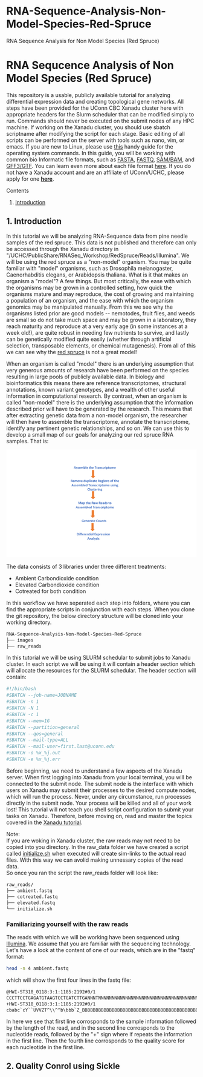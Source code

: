# RNA-Sequence-Analysis-Non-Model-Species-Red-Spruce
RNA Sequence Analysis for Non Model Species (Red Spruce)  

# RNA Sequcence Analysis of Non Model Species (Red Spruce)  

This repository is a usable, publicly available tutorial for analyzing differential expression data and creating topological gene networks. All steps have been provided for the UConn CBC Xanadu cluster here with appropriate headers for the Slurm scheduler that can be modified simply to run.  Commands should never be executed on the submit nodes of any HPC machine.  If working on the Xanadu cluster, you should use sbatch scriptname after modifying the script for each stage.  Basic editing of all scripts can be performed on the server with tools such as nano, vim, or emacs.  If you are new to Linux, please use [this](https://bioinformatics.uconn.edu/unix-basics) handy guide for the operating system commands.  In this guide, you will be working with common bio Informatic file formats, such as [FASTA](https://en.wikipedia.org/wiki/FASTA_format), [FASTQ](https://en.wikipedia.org/wiki/FASTQ_format), [SAM/BAM](https://en.wikipedia.org/wiki/SAM_(file_format)), and [GFF3/GTF](https://en.wikipedia.org/wiki/General_feature_format). You can learn even more about each file format [here](https://bioinformatics.uconn.edu/resources-and-events/tutorials/file-formats-tutorial/). If you do not have a Xanadu account and are an affiliate of UConn/UCHC, please apply for one **[here](https://bioinformatics.uconn.edu/contact-us/)**.   

Contents   
1.  [Introduction](#1-introduction)    



## 1. Introduction   

In this tutorial we will be analyzing RNA-Sequence data from pine needle samples of the red spruce. This data is not published and therefore can only be accessed through the Xanadu directory in "/UCHC/PublicShare/RNASeq_Workshop/RedSpruce/Reads/Illumina".  We will be using the red spruce as a "non-model" organism. You may be quite familiar with "model" organisms, such as Drosophila melanogaster, Caenorhabditis elegans, or Arabidopsis thaliana. What is it that makes an organism a "model"? A few things. But most critically, the ease with which the organisms may be grown in a controlled setting, how quick the organisms mature and may reproduce, the cost of growing and maintaining a population of an organism, and the ease with which the organism genomics may be manipulated manually. From this we see why the organisms listed prior are good models -- nemotodes, fruit flies, and weeds are small so do not take much space and may be grown in a laboratory, they reach maturity and reproduce at a very early age (in some instances at a week old!), are quite robust in needing few nutrients to survive, and lastly can be genetically modified quite easily (whether through artificial selection, transposable elements, or chemical mutagenesis). From all of this we can see why the [red spruce](https://en.wikipedia.org/wiki/Picea_rubens) is not a great model!   

When an organism is called "model" there is an underlying assumption that very generous amounts of research have been performed on the species resulting in large pools of publicly available data. In biology and bioinformatics this means there are reference transcriptomes, structural annotations, known variant genotypes, and a wealth of other useful information in computational research. By contrast, when an organism is called "non-model" there is the underlying assumption that the information described prior will have to be generated by the research. This means that after extracting genetic data from a non-model organism, the researcher will then have to assemble the transcriptome, annotate the transcriptome, identify any pertinent genetic relationships, and so on. We can use this to develop a small map of our goals for analyzing our red spruce RNA samples. That is:  

![ out line ](/images/outline_wide.png)  

The data consists of 3 libraries under three different treatments:  
*  Ambient Carbondioxide condition  
*  Elevated Carbondioxide condition  
*  Cotreated for both condition  

In this workflow we have seperated each step into folders, where you can find the appropriate scripts in conjunction with each steps. When you clone the git repository, the below directory structure will be cloned into your working directory.  

``` 
RNA-Sequence-Analysis-Non-Model-Species-Red-Spruce
├── images
├── raw_reads
```  

In this tutorial we will be using SLURM schedular to submit jobs to Xanadu cluster. In each script we will be using it will contain a header section which will allocate the resources for the SLURM schedular. The header section will contain:

```bash
#!/bin/bash
#SBATCH --job-name=JOBNAME
#SBATCH -n 1
#SBATCH -N 1
#SBATCH -c 1
#SBATCH --mem=1G
#SBATCH --partition=general
#SBATCH --qos=general
#SBATCH --mail-type=ALL
#SBATCH --mail-user=first.last@uconn.edu
#SBATCH -o %x_%j.out
#SBATCH -e %x_%j.err

```

Before beginning, we need to understand a few aspects of the Xanadu server. When first logging into Xanadu from your local terminal, you will be connected to the submit node. The submit node is the interface with which users on Xanadu may submit their processes to the desired compute nodes, which will run the process. Never, under any circumstance, run processes directly in the submit node. Your process will be killed and all of your work lost! This tutorial will not teach you shell script configuration to submit your tasks on Xanadu. Therefore, before moving on, read and master the topics covered in the [Xanadu tutorial](https://bioinformatics.uconn.edu/resources-and-events/tutorials-2/xanadu/).  

Note:  
If you are woking in Xanadu cluster, the raw reads may not need to be copied into you directory. In the raw_data folder we have created a script called [initialize.sh](/raw_reads/initialize.sh) when executed will create sim-links to the actual read files. With this way we can avolid making unnessary copies of the read data.  
So once you ran the script the raw_reads folder will look like:  
```
raw_reads/
├── ambient.fastq 
├── cotreated.fastq 
├── elevated.fastq 
└── initialize.sh
```  

### Familiarizing yourself with the raw reads  

The reads with which we will be working have been sequenced using [Illumina](https://www.illumina.com/techniques/sequencing.html). We assume that you are familiar with the sequencing technology. Let's have a look at the content of one of our reads, which are in the "fastq" format:  

```bash  
head -n 4 ambient.fastq
```  

which will show the first four lines in the fastq file:  

```
@HWI-ST318_0118:3:1:1185:2192#0/1
CCCTTCCTGAGATGTAAGTCCTGATCTTGANNNTNNNNNNNNNNNNNNNNNNNNNNNNNNNNNNNNNNNNNNNNN
+HWI-ST318_0118:3:1:1185:2192#0/1
cbabc`cY``UVVZT^\\^^b\bbb`Z_BBBBBBBBBBBBBBBBBBBBBBBBBBBBBBBBBBBBBBBBBBBBBBB
```

In here we see that first line corrosponds to the sample information followed by the length of the read, and in the second line corrosponds to the nucleotide reads, followed by the "+" sign where if repeats the information in the first line. Then the fourth line corrosponds to the quality score for each nucleotide in the first line.  


## 2. Quality Conrol using Sickle  


